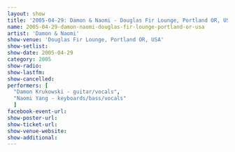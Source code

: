 ```yaml
---
layout: show
title: '2005-04-29: Damon & Naomi - Douglas Fir Lounge, Portland OR, USA'
name: 2005-04-29-damon-naomi-douglas-fir-lounge-portland-or-usa
artist: 'Damon & Naomi'
show-venue: 'Douglas Fir Lounge, Portland OR, USA'
show-setlist: 
show-date: 2005-04-29
category: 2005
show-radio: 
show-lastfm: 
show-cancelled: 
performers: [
  "Damon Krukowski - guitar/vocals",
  "Naomi Yang - keyboards/bass/vocals"
  ]
facebook-event-url: 
show-poster-url: 
show-ticket-url: 
show-venue-website: 
show-additional: 
---
```


